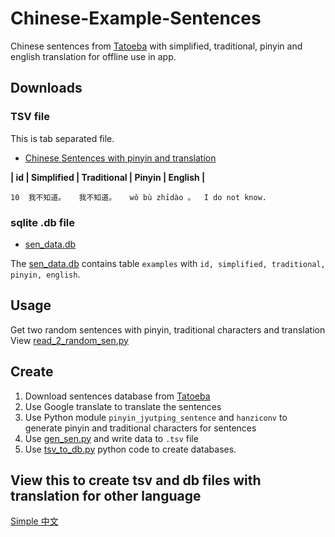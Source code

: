 # Chinese-Example-Sentences
Chinese sentences from [Tatoeba](https://tatoeba.org/eng/downloads) with simplified, traditional, pinyin and english translation for offline use in app.

## Downloads
### TSV file
This is tab separated file.
- [Chinese Sentences with pinyin and translation](Chinese%20Example%20Sentences/cmn_sen_db_2.tsv)

**| id | Simplified | Traditional | Pinyin | English |**
```
10	我不知道。	我不知道。	wǒ bù zhīdào 。	I do not know.
```

### sqlite .db file
- [sen_data.db](Chinese%20Example%20Sentences/sen_data.db)

The [sen_data.db](Chinese%20Example%20Sentences/sen_data.db) contains table ```examples``` with ```id, simplified, traditional, pinyin, english```.


## Usage
Get two random sentences with pinyin, traditional characters and translation<br>
View [read_2_random_sen.py](Chinese%20Example%20Sentences/read_2_random_sen.py)

## Create
1. Download sentences database from [Tatoeba](https://tatoeba.org/eng/downloads)
2. Use Google translate to translate the sentences
3. Use Python module ```pinyin_jyutping_sentence``` and ```hanziconv``` to generate pinyin and traditional characters for sentences
4. Use [gen_sen.py](Chinese%20Example%20Sentences/gen_sen.py) and write data to ```.tsv``` file 
5. Use [tsv_to_db.py](Chinese%20Example%20Sentences/tsv_to_db.py) python code to create databases.

## View this to create tsv and db files with translation for other language
[Simple 中文](https://simplezhongwen.blogspot.com/2021/03/create-language-database-with.html)